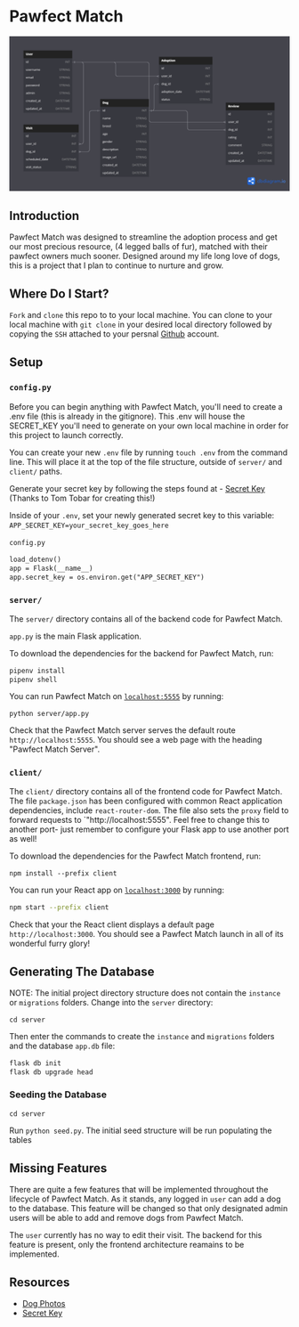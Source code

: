 # Pawfect Match

![Phase 5 Schema](<'./../Images/Phase-5-Schema%20(1).png>)

## Introduction

Pawfect Match was designed to streamline the adoption process and get our most precious resource, (4 legged balls of fur), matched with their pawfect owners much sooner. Designed around my life long love of dogs, this is a project that I plan to continue to nurture and grow.

## Where Do I Start?

`Fork` and `clone` this repo to to your local machine. You can clone to your local machine with `git clone` in your desired local directory followed by copying the `SSH` attached to your persnal [Github](https://github.com) account.

## Setup

### `config.py`

Before you can begin anything with Pawfect Match, you'll need to create a .env file (this is already in the gitignore). This .env will house the SECRET_KEY you'll need to generate on your own local machine in order for this project to launch correctly.

You can create your new `.env` file by running `touch .env` from the command line. This will place it at the top of the file structure, outside of `server/` and `client/` paths.

Generate your secret key by following the steps found at - [Secret Key](https://furry-shrimp-4f0.notion.site/Cookies-and-Sessions-Cheatsheet-2e4cbcd1c8ee4d71b8b0da395ebb3fe4?pvs=4) (Thanks to Tom Tobar for creating this!)

Inside of your `.env`, set your newly generated secret key to this variable:
`APP_SECRET_KEY=your_secret_key_goes_here`

`config.py`

```
load_dotenv()
app = Flask(__name__)
app.secret_key = os.environ.get("APP_SECRET_KEY")
```

### `server/`

The `server/` directory contains all of the backend code for Pawfect Match.

`app.py` is the main Flask application.

To download the dependencies for the backend for Pawfect Match, run:

```console
pipenv install
pipenv shell
```

You can run Pawfect Match on [`localhost:5555`](http://localhost:5555) by
running:

```console
python server/app.py
```

Check that the Pawfect Match server serves the default route `http://localhost:5555`. You
should see a web page with the heading "Pawfect Match Server".

### `client/`

The `client/` directory contains all of the frontend code for Pawfect Match. The file
`package.json` has been configured with common React application dependencies,
include `react-router-dom`. The file also sets the `proxy` field to forward
requests to `"http://localhost:5555". Feel free to change this to another port-
just remember to configure your Flask app to use another port as well!

To download the dependencies for the Pawfect Match frontend, run:

```console
npm install --prefix client
```

You can run your React app on [`localhost:3000`](http://localhost:3000) by
running:

```sh
npm start --prefix client
```

Check that your the React client displays a default page
`http://localhost:3000`. You should see a Pawfect Match launch in all of its wonderful furry glory!

## Generating The Database

NOTE: The initial project directory structure does not contain the `instance` or
`migrations` folders. Change into the `server` directory:

```console
cd server
```

Then enter the commands to create the `instance` and `migrations` folders and
the database `app.db` file:

```
flask db init
flask db upgrade head
```

### Seeding the Database

```console
cd server
```

Run `python seed.py`. The initial seed structure will be run populating the tables

## Missing Features

There are quite a few features that will be implemented throughout the lifecycle of Pawfect Match. As it stands, any logged in `user` can add a dog to the database. This feature will be changed so that only designated admin users will be able to add and remove dogs from Pawfect Match.

The `user` currently has no way to edit their visit. The backend for this feature is present, only the frontend architecture reamains to be implemented.

## Resources

- [Dog Photos](https://commons.wikimedia.org/wiki/List_of_dog_breeds)
- [Secret Key](https://furry-shrimp-4f0.notion.site/Cookies-and-Sessions-Cheatsheet-2e4cbcd1c8ee4d71b8b0da395ebb3fe4?pvs=4)
